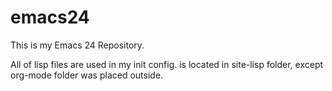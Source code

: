 emacs24
=======

This is my Emacs 24 Repository.

All of lisp files are used in my init config. is located in site-lisp folder, 
except org-mode folder was placed outside.

